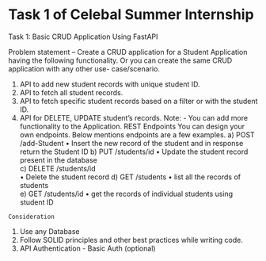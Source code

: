 <h1>Task 1 of Celebal Summer Internship</h1>

Task 1: Basic CRUD Application Using FastAPI 

Problem statement – Create a CRUD application for a Student Application having the 
following functionality. Or you can create the same CRUD application with any other use-
case/scenario. 
  1. API to add new student records with unique student ID. 
  2. API to fetch all student records. 
  3. API to fetch specific student records based on a filter or with the student ID. 
  4. API for DELETE, UPDATE student’s records. 
  Note: - You can add more functionality to the Application. 
  REST Endpoints 
  You can design your own endpoints. Below mentions endpoints are a few examples. 
    a)  POST /add-Student 
        • Insert the new record of the student and in response return the Student ID 
    b) PUT /students/id 
        • Update the student record present in the database  
    c) DELETE /students/id  
        • Delete the student record 
    d) GET /students 
        • list all the records of students  
    e) GET /students/id 
        • get the records of individual students using student ID 
    
    Consideration 
  1.  Use any Database 
  2.  Follow SOLID principles and other best practices while writing code. 
  3.  API Authentication - Basic Auth (optional) 
 
 
  
 
 
